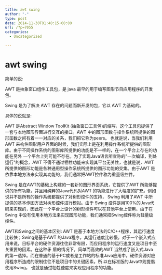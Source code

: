 ```yaml
---
title: awt swing
author: "-"
type: post
date: 2014-11-30T01:40:15+00:00
url: /?p=7055
categories:
  - Uncategorized

---
```

# awt swing
简单的说:

AWT 是抽象窗口组件工具包，是 java 最早的用于编写图形节目应用程序的开发包。
  
Swing 是为了解决 AWT 存在的问题而新开发的包，它以 AWT 为基础的。

具体的说就是: 

AWT 是Abstract Window ToolKit (抽象窗口工具包)的缩写，这个工具包提供了一套与本地图形界面进行交互的接口。AWT 中的图形函数与操作系统所提供的图形函数之间有着一一对应的关系，我们把它称为peers。 也就是说，当我们利用 AWT 来构件图形用户界面的时候，我们实际上是在利用操作系统所提供的图形库。由于不同操作系统的图形库所提供的功能是不一样的，在一个平台上存在的功能在另外 一个平台上则可能不存在。为了实现Java语言所宣称的"一次编译，到处运行"的概念，AWT 不得不通过牺牲功能来实现其平台无关性，也就是说，AWT 所提供的图形功能是各种通用型操作系统所提供的图形功能的交集。由于AWT 是依靠本地方法来实现其功能的，我们通常把AWT控件称为重量级控件。

Swing 是在AWT的基础上构建的一套新的图形界面系统，它提供了AWT 所能够提供的所有功能，并且用纯粹的Java代码对AWT 的功能进行了大幅度的扩充。例如说并不是所有的操作系统都提供了对树形控件的支持， Swing 利用了AWT 中所提供的基本作图方法对树形控件进行模拟。由于 Swing 控件是用100%的Java代码来实现的，因此在一个平台上设计的树形控件可以在其他平台上使用。由于在Swing 中没有使用本地方法来实现图形功能，我们通常把Swing控件称为轻量级控件。

AWT和Swing之间的基本区别: AWT 是基于本地方法的C/C++程序，其运行速度比较快；Swing是基于AWT 的Java程序，其运行速度比较慢。对于一个嵌入式应用来说，目标平台的硬件资源往往非常有限，而应用程序的运行速度又是项目中至关重要的因素。在这种矛 盾的情况下，简单而高效的AWT 当然成了嵌入式Java的第一选择。而在普通的基于PC或者是工作站的标准Java应用中，硬件资源对应用程序所造成的限制往往不是项目中的关键因素，所 以在标准版的Java中则提倡使用Swing， 也就是通过牺牲速度来实现应用程序的功能。